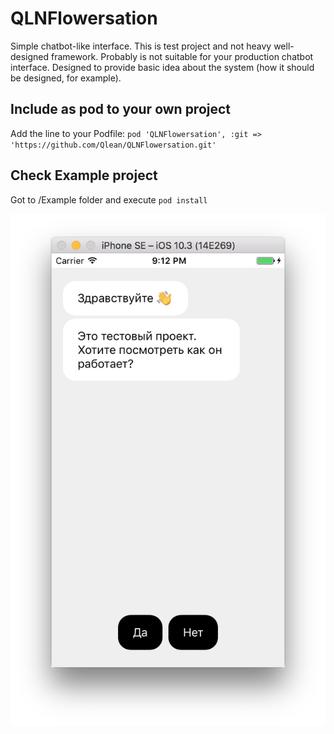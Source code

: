 # QLNFlowersation

Simple chatbot-like interface. This is test project and not heavy well-designed framework.
Probably is not suitable for your production chatbot interface.
Designed to provide basic idea about the system (how it should be designed, for example).

## Include as pod to your own project

Add the line to your Podfile:
  `pod 'QLNFlowersation', :git => 'https://github.com/Qlean/QLNFlowersation.git'`

## Check Example project

Got to /Example folder and execute `pod install`

![Chatbot example](https://raw.githubusercontent.com/Qlean/QLNFlowersation/master/Example/screenshot.png "Chatbot example")
